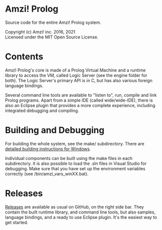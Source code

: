 # Amzi! Prolog

Source code for the entire Amzi! Prolog system.

Copyright (c) Amzi! inc. 2016, 2021    
Licensed under the MIT Open Source License.

# Contents

Amzi! Prolog's core is made of a Prolog Virtual Machine and a runtime library to access the VM, called Logic Server (see the engine folder for both).
The Logic Server's primary API is in C, but has also various foreign language bindings.

Several command line tools are available to "listen to", run, compile and link Prolog programs. Apart from a simple IDE (called wide/wide-IDE), there is also an Eclipse plugin that provides a more complete experience, including integrated debugging and compiling.

# Building and Debugging

For building the whole system, see the make/ subdirectory. There are [detailed building instructions for Windows](https://github.com/AmziLS/AmziProlog/blob/master/Windows%20compilation%20instructions.md).

Individual components can be built using the make files in each subdirectory. It is also possible to load the .sln files in Visual Studio for debugging. Make sure that you have set up the environment variables correctly (see /bin/amzi_vars_winXX.bat).

# Releases

[Releases](https://github.com/AmziLS/AmziProlog/releases) are available as usual on GitHub, on the right side bar. They contain the built runtime library, and command line tools, but also samples, language bindings, and a ready to use Eclipse plugin. It's the easiest way to get started.
